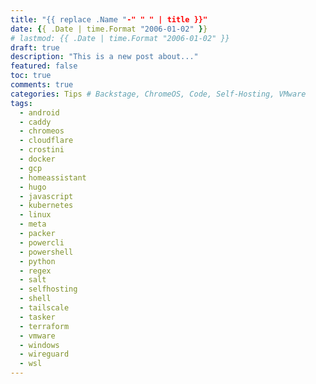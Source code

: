 ```yaml
---
title: "{{ replace .Name "-" " " | title }}"
date: {{ .Date | time.Format "2006-01-02" }}
# lastmod: {{ .Date | time.Format "2006-01-02" }}
draft: true
description: "This is a new post about..."
featured: false
toc: true
comments: true
categories: Tips # Backstage, ChromeOS, Code, Self-Hosting, VMware
tags:
  - android
  - caddy
  - chromeos
  - cloudflare
  - crostini
  - docker
  - gcp
  - homeassistant
  - hugo
  - javascript
  - kubernetes
  - linux
  - meta
  - packer
  - powercli
  - powershell
  - python
  - regex
  - salt
  - selfhosting
  - shell
  - tailscale
  - tasker
  - terraform
  - vmware
  - windows
  - wireguard
  - wsl
---
```


